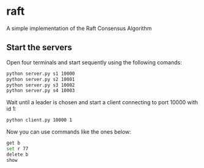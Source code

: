 # raft
A simple implementation of the Raft Consensus Algorithm

## Start the servers

Open four terminals and start sequently using the following comands:

```bash
python server.py s1 10000
python server.py s2 10001
python server.py s3 10002
python server.py s4 10003
```

Wait until a leader is chosen and start a client connecting to port 10000 with id 1:

```bash
python client.py 10000 1
```
Now you can use commands like the ones below:

```bash
get b
set r 77
delete b
show
```
